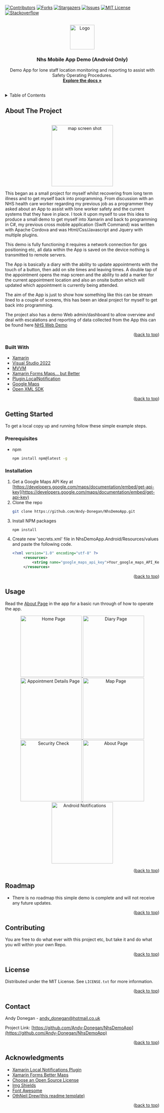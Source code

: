 <div id="top"></div>
<!--
*** Thanks for checking out the Best-README-Template. If you have a suggestion
*** that would make this better, please fork the repo and create a pull request
*** or simply open an issue with the tag "enhancement".
*** Don't forget to give the project a star!
*** Thanks again! Now go create something AMAZING! :D
-->



<!-- PROJECT SHIELDS -->
<!--
*** I'm using markdown "reference style" links for readability.
*** Reference links are enclosed in brackets [ ] instead of parentheses ( ).
*** See the bottom of this document for the declaration of the reference variables
*** for contributors-url, forks-url, etc. This is an optional, concise syntax you may use.
*** https://www.markdownguide.org/basic-syntax/#reference-style-links
-->
[![Contributors][contributors-shield]][contributors-url]
[![Forks][forks-shield]][forks-url]
[![Stargazers][stars-shield]][stars-url]
[![Issues][issues-shield]][issues-url]
[![MIT License][license-shield]][license-url]
[![Stackoverflow][stackoverflow-shield]][stackoverflow-url]



<!-- PROJECT LOGO -->
<br />
<div align="center">
  <a href="https://github.com/Andy-Donegan/NhsDemoApp">
    <img src="AppScreenShots/logo.png" alt="Logo" height="80">
  </a>

<h3 align="center">Nhs Mobile App Demo (Android Only)</h3>

  <p align="center">
    Demo App for lone staff location monitoring and reporting to assist with Safety Operating Procedures.
    <br />
    <a href="https://github.com/Andy-Donegan/NhsDemoApp"><strong>Explore the docs »</strong></a>
    <br />
    <br />
  </p>
</div>



<!-- TABLE OF CONTENTS -->
<details>
  <summary>Table of Contents</summary>
  <ol>
    <li>
      <a href="#about-the-project">About The Project</a>
      <ul>
        <li><a href="#built-with">Built With</a></li>
      </ul>
    </li>
    <li>
      <a href="#getting-started">Getting Started</a>
      <ul>
        <li><a href="#prerequisites">Prerequisites</a></li>
        <li><a href="#installation">Installation</a></li>
      </ul>
    </li>
    <li><a href="#usage">Usage</a></li>
    <li><a href="#roadmap">Roadmap</a></li>
    <li><a href="#contributing">Contributing</a></li>
    <li><a href="#license">License</a></li>
    <li><a href="#contact">Contact</a></li>
    <li><a href="#acknowledgments">Acknowledgments</a></li>
  </ol>
</details>



<!-- ABOUT THE PROJECT -->
## About The Project
<br />
<div align="center">
  <a href="https://github.com/Andy-Donegan/NhsDemoApp">
    <img src="AppScreenShots/map.jpg" alt="map screen shot" width="200">
  </a>
</div>

This began as a small project for myself whilst recovering from long term illness and to get myself back into programming. From discussion with an NHS health care worker regarding my previous job as a programmer they asked about an App to assist with lone worker safety and the current systems that they have in place. I took it upon myself to use this idea to produce a small demo to get myself into Xamarin and back to programming in C#, my previous cross mobile application (Swift Command) was written with Apache Cordova and was Html/Css/Javascript and Jquery with multiple plugins.

This demo is fully functioning it requires a network connection for gps positioning etc, all data within the App is saved on the device nothing is transmitted to remote servers.

The App is basically a diary with the ability to update appointments with the touch of a button, then add on site times and leaving times. A double tap of the appointment opens the map screen and the ability to add a marker for the current appointment location and also an onsite button which will updated which appointment is currently being attended.

The aim of the App is just to show how something like this can be stream lined to a couple of screens, this has been an ideal project for myself to get back into programming.

The project also has a demo Web admin/dashboard to allow overview and deal with escalations and reporting of data collected from the App this can be found here <a href="https://github.com/Andy-Donegan/NhsWebDemo">NHS Web Demo</a>

<p align="right">(<a href="#top">back to top</a>)</p>



### Built With

* [Xamarin](https://dotnet.microsoft.com/en-us/apps/xamarin)
* [Visual Studio 2022](https://visualstudio.microsoft.com/)
* [MVVM](https://docs.microsoft.com/en-us/xamarin/xamarin-forms/enterprise-application-patterns/mvvm)
* [Xamarin Forms Maps... but Better](https://dgatto.com/posts/2021/06/xforms-better-maps/)
* [Plugin.LocalNotification](https://github.com/thudugala/Plugin.LocalNotification)
* [Google Maps](https://developers.google.com/maps)
* [Open XML SDK](https://github.com/OfficeDev/Open-XML-SDK)

<p align="right">(<a href="#top">back to top</a>)</p>



<!-- GETTING STARTED -->
## Getting Started

To get a local copy up and running follow these simple example steps.

### Prerequisites

* npm
  ```sh
  npm install npm@latest -g
  ```

### Installation

1. Get a Google Maps API Key at [https://developers.google.com/maps/documentation/embed/get-api-key](https://developers.google.com/maps/documentation/embed/get-api-key)
2. Clone the repo
   ```sh
   git clone https://github.com/Andy-Donegan/NhsDemoApp.git
   ```
3. Install NPM packages
   ```sh
   npm install
   ```
4. Create new 'secrets.xml' file in NhsDemoApp.Android/Resources/values and paste the following code.
   ```xml
   <?xml version="1.0" encoding="utf-8" ?>
        <resources>
	        <string name="google_maps_api_key">Your_google_maps_API_Key_here</string>
        </resources>
   ```

<p align="right">(<a href="#top">back to top</a>)</p>



<!-- USAGE EXAMPLES -->
## Usage
Read the [About Page](https://github.com/Andy-Donegan/NhsDemoApp/blob/master/NhsDemoApp/NhsDemoApp/Views/AboutPage.xaml) in the app for a basic run through of how to operate the app.

<div align="center">
  <a href="https://github.com/Andy-Donegan/NhsDemoApp">
    <img Title="Home Page" src="AppScreenShots/home.jpg" alt="Home Page" width="200">
  </a>
    <a href="https://github.com/Andy-Donegan/NhsDemoApp">
    <img Title="Diary/Appointments Page" src="AppScreenShots/appointments.jpg" alt="Diary Page" width="200">
  </a>
    <a href="https://github.com/Andy-Donegan/NhsDemoApp">
    <img Title="Appointment Details Page" src="AppScreenShots/details.jpg" alt="Appointment Details Page" width="200">
  </a>
    </a>
    <a href="https://github.com/Andy-Donegan/NhsDemoApp">
    <img Title="Map Page" src="AppScreenShots/map.jpg" alt="Map Page" width="200">
  </a>
    </a>
    <a href="https://github.com/Andy-Donegan/NhsDemoApp">
    <img Title="Security Check" src="AppScreenShots/security.jpg" alt="Security Check" width="200">
  </a>
  </a>
    <a href="https://github.com/Andy-Donegan/NhsDemoApp">
    <img Title="About Page" src="AppScreenShots/about.jpg" alt="About Page" width="200">
  </a>
  </a>
    <a href="https://github.com/Andy-Donegan/NhsDemoApp">
    <img Title="Android Notifications" src="AppScreenShots/lockscreen.jpg" alt="Android Notifications" width="200">
  </a>
</div>

<p align="right">(<a href="#top">back to top</a>)</p>



<!-- ROADMAP -->
## Roadmap

- There is no roadmap this simple demo is complete and will not receive any future updates.

<p align="right">(<a href="#top">back to top</a>)</p>



<!-- CONTRIBUTING -->
## Contributing

You are free to do what ever with this project etc, but take it and do what you will within your own Repo.

<p align="right">(<a href="#top">back to top</a>)</p>



<!-- LICENSE -->
## License

Distributed under the MIT License. See `LICENSE.txt` for more information.

<p align="right">(<a href="#top">back to top</a>)</p>



<!-- CONTACT -->
## Contact

Andy Donegan - andy_donegan@hotmail.co.uk

Project Link: [https://github.com/Andy-Donegan/NhsDemoApp](https://github.com/Andy-Donegan/NhsDemoApp)

<p align="right">(<a href="#top">back to top</a>)</p>



<!-- ACKNOWLEDGMENTS -->
## Acknowledgments

* [Xamarin Local Notifications Plugin](https://github.com/thudugala/Plugin.LocalNotification)
* [Xamarin Forms Better Maps](https://github.com/dmariogatto/Xamarin.Forms.BetterMaps)
* [Choose an Open Source License](https://choosealicense.com)
* [Img Shields](https://shields.io)
* [Font Awesome](https://fontawesome.com)
* [OthNeil Drew(this readme template)](https://github.com/othneildrew/Best-README-Template)

<p align="right">(<a href="#top">back to top</a>)</p>



<!-- MARKDOWN LINKS & IMAGES -->
<!-- https://www.markdownguide.org/basic-syntax/#reference-style-links -->
[contributors-shield]: https://img.shields.io/github/contributors/Andy-Donegan/NhsDemoApp.svg?style=for-the-badge
[contributors-url]: https://github.com/Andy-Donegan/NhsDemoApp/graphs/contributors
[forks-shield]: https://img.shields.io/github/forks/Andy-Donegan/NhsDemoApp.svg?style=for-the-badge
[forks-url]: https://github.com/Andy-Donegan/NhsDemoApp/network/members
[stars-shield]: https://img.shields.io/github/stars/Andy-Donegan/NhsDemoApp.svg?style=for-the-badge
[stars-url]: https://github.com/Andy-Donegan/NhsDemoApp/stargazers
[issues-shield]: https://img.shields.io/github/issues/Andy-Donegan/NhsDemoApp.svg?style=for-the-badge
[issues-url]: https://github.com/Andy-Donegan/NhsDemoApp/issues
[license-shield]: https://img.shields.io/github/license/Andy-Donegan/NhsDemoApp.svg?style=for-the-badge
[license-url]: https://github.com/Andy-Donegan/NhsDemoApp/LICENSE.txt
[stackoverflow-shield]: https://img.shields.io/badge/SO-STACKOVERFLOW-lightgrey.svg?style=for-the-badge
[stackoverflow-url]: https://stackoverflow.com/users/4043829/andy-donegan
